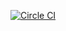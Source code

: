 [![Circle CI](https://circleci.com/gh/OffCourse/offcourse-frontend.svg?style=svg)](https://circleci.com/gh/OffCourse/offcourse-frontend)
